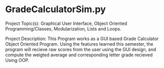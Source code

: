 # GradeCalculatorSim.py

Project Topic(s): Graphical User Interface, Object Oriented Programming/Classes,
Modularization, Lists and Loops.

Project Description: This Program works as a GUI based Grade Calculator Object Oriented Program.
Using the features learned this semester, the program will recieve raw scores from the user using the GUI
design, and compute the weigted average and corresponding letter grade recieved Using OOP.
